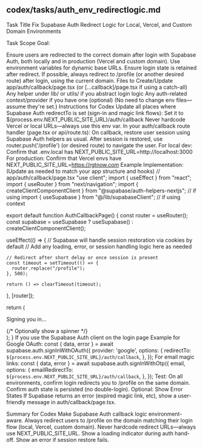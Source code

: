 ## codex/tasks/auth_env_redirectlogic.md

Task Title
Fix Supabase Auth Redirect Logic for Local, Vercel, and Custom Domain Environments

Task Scope
Goal:

Ensure users are redirected to the correct domain after login with Supabase Auth, both locally and in production (Vercel and custom domain).
Use environment variables for dynamic base URLs.
Ensure login state is retained after redirect.
If possible, always redirect to /profile (or another desired route) after login, using the current domain.
Files to Create/Update
app/auth/callback/page.tsx (or [...callback]/page.tsx if using a catch-all)
Any helper under lib/ or utils/ if you abstract login logic
Any auth-related context/provider if you have one (optional)
(No need to change env files—assume they're set.)
Instructions for Codex
Update all places where Supabase Auth redirectTo is set (sign-in and magic link flows):
Set it to ${process.env.NEXT_PUBLIC_SITE_URL}/auth/callback
Never hardcode Vercel or local URLs—always use this env var.
In your auth/callback route handler (page.tsx or api/route.ts):
On callback, restore user session using Supabase Auth helpers as usual.
After session is restored, use router.push('/profile') (or desired route) to navigate the user.
For local dev:
Confirm that .env.local has NEXT_PUBLIC_SITE_URL=http://localhost:3000
For production:
Confirm that Vercel envs have NEXT_PUBLIC_SITE_URL=https://rgtnow.com
Example Implementation:
(Update as needed to match your app structure and hooks)
// app/auth/callback/page.tsx
"use client";
import { useEffect } from "react";
import { useRouter } from "next/navigation";
import { createClientComponentClient } from "@supabase/auth-helpers-nextjs"; // if using
import { useSupabase } from "@/lib/supabaseClient"; // if using context

export default function AuthCallbackPage() {
  const router = useRouter();
  const supabase = useSupabase ? useSupabase() : createClientComponentClient();

  useEffect(() => {
    // Supabase will handle session restoration via cookies by default
    // Add any loading, error, or session handling logic here as needed

    // Redirect after short delay or once session is present
    const timeout = setTimeout(() => {
      router.replace("/profile");
    }, 500);

    return () => clearTimeout(timeout);
  }, [router]);

  return (
    <div className="flex flex-col items-center justify-center min-h-screen">
      <p className="text-lg font-semibold">Signing you in...</p>
      {/* Optionally show a spinner */}
    </div>
  );
}
If you use the Supabase Auth client on the login page
Example for Google OAuth:
const { data, error } = await supabase.auth.signInWithOAuth({
  provider: 'google',
  options: {
    redirectTo: `${process.env.NEXT_PUBLIC_SITE_URL}/auth/callback`,
  },
});
For email magic links:
const { data, error } = await supabase.auth.signInWithOtp({
  email,
  options: {
    emailRedirectTo: `${process.env.NEXT_PUBLIC_SITE_URL}/auth/callback`,
  },
});
Test:
On all environments, confirm login redirects you to /profile on the same domain.
Confirm auth state is persisted (no double-login).
Optional: Show Error States
If Supabase returns an error (expired magic link, etc), show a user-friendly message in auth/callback/page.tsx.

Summary for Codex
Make Supabase Auth callback logic environment-aware. Always redirect users to /profile on the domain matching their login flow (local, Vercel, custom domain). Never hardcode redirect URLs—always use NEXT_PUBLIC_SITE_URL. Show a loading indicator during auth hand-off. Show an error if session restore fails.

